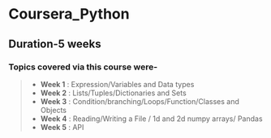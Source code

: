 # Coursera_Python

## Duration-5 weeks 
### Topics covered via this course were-


>* **Week 1** : Expression/Variables and Data types
>* **Week 2** : Lists/Tuples/Dictionaries and Sets
>* **Week 3** : Condition/branching/Loops/Function/Classes and Objects
>* **Week 4** : Reading/Writing a File / 1d and 2d numpy arrays/ Pandas
>* **Week 5** : API
